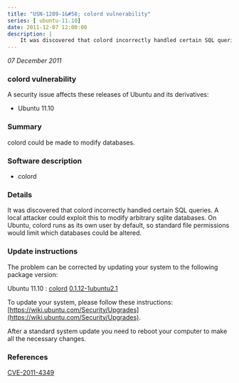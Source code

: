 ```yaml
---
title: "USN-1289-1&#58; colord vulnerability"
series: [ ubuntu-11.10]
date: 2011-12-07 12:00:00
description: |
    It was discovered that colord incorrectly handled certain SQL queries. A local attacker could exploit this to modify arbitrary sqlite databases. On Ubuntu, colord runs as its own user by default, so standard file permissions would limit which databases could be altered. 
--- 
```

 
 

*07 December 2011*

### colord vulnerability

A security issue affects these releases of Ubuntu and its derivatives:

* Ubuntu 11.10

### Summary

colord could be made to modify databases. 

### Software description

* colord 

### Details

It was discovered that colord incorrectly handled certain SQL queries. A local attacker could exploit this to modify arbitrary sqlite databases. On Ubuntu, colord runs as its own user by default, so standard file permissions would limit which databases could be altered. 

### Update instructions

The problem can be corrected by updating your system to the following package version:

Ubuntu 11.10
 : [colord](https://launchpad.net/ubuntu/+source/colord) <span> [0.1.12-1ubuntu2.1](https://launchpad.net/ubuntu/+source/colord/0.1.12-1ubuntu2.1) </span> 

To update your system, please follow these instructions: [https://wiki.ubuntu.com/Security/Upgrades](https://wiki.ubuntu.com/Security/Upgrades).

After a standard system update you need to reboot your computer to make all the necessary changes. 

### References

 
 [CVE-2011-4349](http://people.ubuntu.com/~ubuntu-security/cve/CVE-2011-4349)
 

